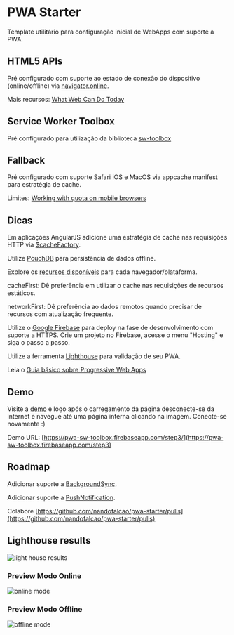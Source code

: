 # PWA Starter
Template utilitário para configuração inicial de WebApps com suporte a PWA.

## HTML5 APIs
Pré configurado com suporte ao estado de conexão do dispositivo (online/offline) via [navigator.online](https://developer.mozilla.org/pt-BR/docs/Web/API/NavigatorOnLine/onLine).

Mais recursos: [What Web Can Do Today](https://whatwebcando.today)

## Service Worker Toolbox
Pré configurado para utilização da biblioteca [sw-toolbox](https://googlechrome.github.io/sw-toolbox/docs/master/tutorial-api)

## Fallback
Pré configurado com suporte Safari iOS e MacOS via appcache manifest para estratégia de cache.

Limites: [Working with quota on mobile browsers](https://www.html5rocks.com/en/tutorials/offline/quota-research/)

## Dicas
Em aplicações AngularJS adicione uma estratégia de cache nas requisições HTTP via [$cacheFactory](http://stackoverflow.com/questions/14117653/how-to-cache-an-http-get-service-in-angularjs?answertab=votes#tab-top).

Utilize [PouchDB](https://pouchdb.com/) para persistência de dados offline.

Explore os [recursos disponíveis](https://whatwebcando.today) para cada navegador/plataforma.

cacheFirst: Dê preferência em utilizar o cache nas requisições de recursos estáticos. 

networkFirst: Dê preferência ao dados remotos quando precisar de recursos com atualização frequente.

Utilize o [Google Firebase](https://firebase.google.com/) para deploy na fase de desenvolvimento com suporte a HTTPS. Crie um projeto no Firebase, acesse o menu "Hosting" e siga o passo a passo.

Utilize a ferramenta [Lighthouse](https://developers.google.com/web/tools/lighthouse) para validação de seu PWA.

Leia o [Guia básico sobre Progressive Web Apps](https://medium.com/fcamara-hpt/guia-b%C3%A1sico-sobre-progressive-web-apps-4eaa42f17f63#.2tv1p26n3)


## Demo
Visite a [demo](https://pwa-sw-toolbox.firebaseapp.com/step3/) e logo após o carregamento da página desconecte-se da internet e navegue até uma página interna clicando na imagem. Conecte-se novamente :)

Demo URL: [https://pwa-sw-toolbox.firebaseapp.com/step3/](https://pwa-sw-toolbox.firebaseapp.com/step3)



## Roadmap
Adicionar suporte a [BackgroundSync](https://developers.google.com/web/updates/2015/12/background-sync).

Adicionar suporte a [PushNotification](https://developers.google.com/web/updates/2015/03/push-notifications-on-the-open-web).

Colabore [https://github.com/nandofalcao/pwa-starter/pulls](https://github.com/nandofalcao/pwa-starter/pulls)

## Lighthouse results
![light house results](https://s30.postimg.org/7r0osp2td/Captura_de_Tela_2017_01_31_a_s_00_04_30.png)

### Preview Modo Online
![online mode](https://s24.postimg.org/jux8zo9yd/pwa_online.png)

### Preview Modo Offline
![offline mode](https://s24.postimg.org/kyhdbmulh/pwa_offline.png)


